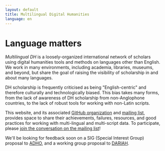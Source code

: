 ```yaml
---
layout: default
title: Multilingual Digital Humanities
language: en
---
```


# Language matters

*Multilingual DH* is a loosely-organized international network of scholars using digital humanities tools and methods on languages other than English. We work in many environments, including academia, libraries, museums, and beyond, but share the goal of raising the visibility of scholarship in and about many languages.

DH scholarship is frequently criticised as being "English-centric" and therefore culturally and technologically biased. This bias takes many forms, from the lack of awareness of DH scholarship from non-Anglophone countries, to the lack of robust tools for working with non-Latin scripts.

This website, and its associated [GitHub organization](https://github.com/multilingual-dh) and [mailing list](https://mailman.stanford.edu/mailman/listinfo/multilingual-dh), provides space to share their achievements, failures, resources, and good practices for working with multi-lingual and multi-script data. To participate, please [join the conversation on the mailing list](https://mailman.stanford.edu/mailman/listinfo/multilingual-dh)!

We\'ll be looking for feedback soon on a SIG (Special Interest Group) proposal to [ADHO](http://adho.org/), and a working group proposal to [DARIAH](https://www.dariah.eu/).

